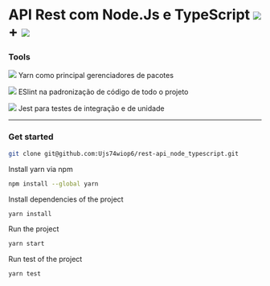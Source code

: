 # API Rest com Node.Js e TypeScript <img src="https://www.vectorlogo.zone/logos/nodejs/nodejs-icon.svg"> + <img src="https://www.vectorlogo.zone/logos/typescriptlang/typescriptlang-icon.svg">

### Tools 

<img src="https://www.vectorlogo.zone/logos/yarnpkg/yarnpkg-icon.svg"> Yarn como principal gerenciadores de pacotes 

<img src="https://www.vectorlogo.zone/logos/eslint/eslint-icon.svg"> ESlint na padronização de código de todo o projeto

<img src="https://www.vectorlogo.zone/logos/jestjsio/jestjsio-icon.svg"> Jest para testes de integração e de unidade

----

### Get started

```bash
git clone git@github.com:Ujs74wiop6/rest-api_node_typescript.git
```

Install yarn via npm

```bash
npm install --global yarn
```

Install dependencies of the project

```bash
yarn install
```

Run the project

```bash
yarn start
```

Run test of the project

```bash
yarn test
```
